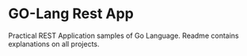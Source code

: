 # GO-Lang Rest App
Practical REST Application samples of Go Language. Readme contains explanations on all projects.